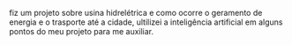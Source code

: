 fiz um projeto sobre usina hidrelétrica e como ocorre o geramento de energia e o trasporte até a cidade, ultilizei a inteligência artificial em alguns pontos do meu projeto para me auxiliar. 
